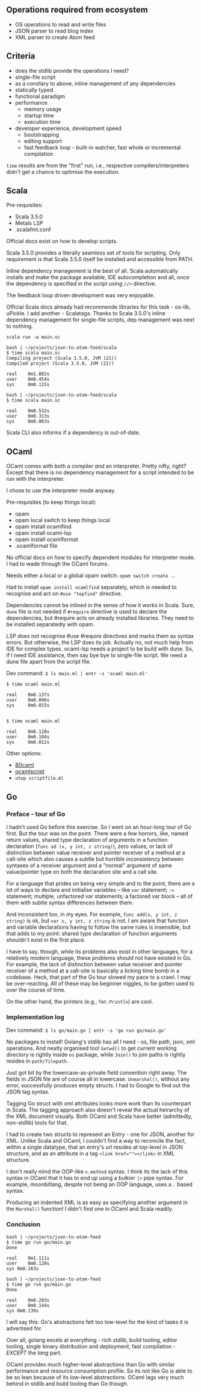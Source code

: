 ## Operations required from ecosystem

- OS operations to read and write files
- JSON parser to read blog index
- XML parser to create Atom feed

## Criteria

- does the stdlib provide the operations I need?
- single-file script
- as a corollary to above, inline management of any dependencies
- statically typed
- functional paradigm
- performance
  - memory usage
  - startup time
  - execution time
- developer experience, development speed
  - bootstrapping
  - editing support
  - fast feedback loop - built-in watcher, fast whole or incremental compilation

`time` results are from the "first" run, i.e., respective compilers/interpreters didn't get a chance to optimise the execution.

## Scala

Pre-requisites:

- Scala 3.5.0
- Metals LSP
- .scalafmt.conf

Official docs exist on how to develop scripts.

Scala 3.5.0 provides a literally seamless set of tools for scripting. Only requirement is that Scala 3.5.0 itself be installed and accessible from PATH.

Inline dependency management is the best of all. Scala automatically installs and make the package available, IDE autocompletion and all, once the dependency is specified in the script using `//>` directive.

The feedback loop driven development was very enjoyable.

Official Scala docs already had recommende libraries for this task - os-lib, uPickle. I add another - Scalatags. Thanks to Scala 3.5.0's inline dependency management for single-file scripts, dep management was next to nothing.

`scala run -w main.sc`

```
bash | ~/projects/json-to-atom-feed/scala
$ time scala main.sc
Compiling project (Scala 3.5.0, JVM (21))
Compiled project (Scala 3.5.0, JVM (21))

real    0m1.882s
user    0m0.454s
sys     0m0.115s

bash | ~/projects/json-to-atom-feed/scala
$ time scala main.sc

real    0m0.532s
user    0m0.313s
sys     0m0.063s
```

Scala CLI also informs if a dependency is out-of-date.

## OCaml

OCaml comes with both a compiler *and* an interpreter. Pretty nifty, right? Except that there is no dependency management for a script intended to be run with the interpreter.

I chose to use the interpreter mode anyway.

Pre-requisites (to keep things local):
- opam
- opam local switch to keep things local
- opam install ocamlfind
- opam install ocaml-lsp
- opam install ocamlformat
- .ocamlformat file

No official docs on how to specify dependent modules for interpreter mode. I had to wade through the OCaml forums.

Needs either a local or a global opam switch: `opam switch create .`.

Had to install `opam install ocamlfind` separately, which is needed to recognise and act on `#use "topfind"` directive.

Dependencies cannot be inlined in the sense of how it works in Scala. Sure, `dune` file is not needed if `#require` directive is used to declare the dependencies, but #require acts on already installed libraries. They need to be installed separatedly with opam.

LSP does not recognise #use #require directives and marks them as syntax errors. But otherwise, the LSP does its job. Actually no, not much help from IDE for complex types. ocaml-lsp needs a project to be build with dune. So, if I need IDE assistance, then say bye bye to single-file script. We need a dune file apart from the script file.

Dev command: `$ ls main.ml | entr -s 'ocaml main.ml'`

```
$ time ocaml main.ml

real    0m0.137s
user    0m0.096s
sys     0m0.015s


$ time ocaml main.ml

real    0m0.118s
user    0m0.104s
sys     0m0.012s
```

Other options:

- [B0caml](https://erratique.ch/software/b0caml)
- [ocamlscript]()
- `utop scriptfile.ml`

## Go

### Preface - tour of Go

I hadn't used Go before this exercise. So I went on an hour-long tour of Go first. But the tour was on the point. There were a few horrors, like, named return values, shared type declaration of arguments in a function declaration (`func ad (x, y int, z string)`), zero values, or lack of distinction between value receiver and pointer receiver of a method at a call-site which also causes a subtle but horrible inconsistency between syntaxes of a receiver argument and a "normal" argument of same value/pointer type on both the declaration site and a call site.

For a language that prides on being very simple and to the point, there are a lot of ways to declare and initialise variables – like `var` statement; `:=` statement; multiple, unfactored var statements; a factored var block – all of them with subtle syntax differences between them.

And inconsistent too, in my eyes. For example, `func add(x, y int, z string)` is ok, but `var x, y int, z string` is not. I am aware that function and variable declarations having to follow the same rules is insensible, but that adds to my point: shared type declaration of function arguments shouldn't exist in the first place.

I have to say, though, while its problems also exist in other languages, for a relatively modern language, these problems should not have existed in Go. For example, the lack of distinction between value receiver and pointer receiver of a method at a call-site is basically a ticking time bomb in a codebase. Heck, that part of the Go tour slowed my pace to a crawl. I may be over-reacting. All of these may be beginner niggles, to be gotten used to over the course of time.

On the other hand, the printers (e.g., `fmt.Println`) are cool. 

### Implementation log

Dev command: `$ ls go/main.go | entr -s 'go run go/main.go'`

No packages to install! Golang's stdlib has all I need - os, file path, json, xml operations. And neatly organised too! `Getwd()` to get current working directory is rightly inside `os` package, while `Join()` to join paths is rightly resides in `path/filepath`.

Just got bit by the lowercase-as-private field convention right away. The fields in JSON file are of course all in lowercase. `Unmarshal()`, without any error, successfully produces empty structs. I had to Google to find out the JSON tag syntax.

Tagging Go struct with xml attributes looks more work than its counterpart in Scala. The tagging approach also doesn't reveal the actual heirarchy of the XML document visually. Both OCaml and Scala have better (admittedly, non-stdlib) tools for that.

I had to create two structs to represent an Entry - one for JSON, another for XML. Unlike Scala and OCaml, I couldn't find a way to reconcile the fact, within a single datatype, that an entry's url resides at top-level in JSON structure, and as an attribute in a tag `<link href=""></link>` in XML structure.

I don't really mind the OOP-like `x.method` syntax. I think its the lack of this syntax in OCaml that it has to end up using a bulkier `|>` pipe syntax. For example, moonbitlang, despite not being an OOP language, uses a `.` based syntax.

Producing an indented XML is as easy as specifying another argument in the `Marshal()` function! I didn't find one in OCaml and Scala readily.

### Conclusion

```
bash | ~/projects/json-to-atom-feed
$ time go run go/main.go
Done

real	0m1.111s
user	0m0.120s
sys	0m0.163s

bash | ~/projects/json-to-atom-feed
$ time go run go/main.go
Done

real	0m0.203s
user	0m0.144s
sys	0m0.139s 
```

I will say this: Go's abstractions felt too low-level for the kind of tasks it is advertised for.

Over all, golang excels at everything - rich stdlib, build tooling, editor tooling, single binary distribution and deployment, fast compilation - *EXCEPT* the *lang* part.

OCaml provides much higher-level abstractions than Go with similar performance and resource consumption profile. So its not like Go is able to be so lean because of its low-level abstractions. OCaml lags very much behind in stdlib and build tooling than Go though.  
